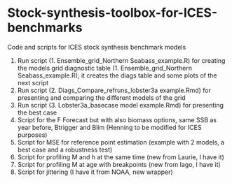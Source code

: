 # Stock-synthesis-toolbox-for-ICES-benchmarks
Code and scripts for ICES stock synthesis benchmark models

1.	Run script (1. Ensemble_grid_Northern Seabass_example.R) for creating the models grid diagnostic table (1. Ensemble_grid_Northern Seabass_example.R); it creates the diags table and some plots of the next script
2.	Run script (2. Diags_Compare_refruns_lobster3a example.Rmd) for presenting and comparing the different models of the grid 
3.	Run script (3. Lobster3a_basecase model example.Rmd) for presenting the best case 
4.	Script for the F Forecast but with also biomass options, same SSB as year before, Btrigger and Blim (Henning to be modified for ICES purposes)
5.	Script for MSE for reference point estimation (example with 2 models, a best case and a robustness test)
6.	Script for profiling M and h at the same time (new from Laurie, I have it)
7.	Script for profiling M at age with breakpoints (new from Iago, I have it)
8.	Script for jittering (I have it from NOAA, new wrapper)

